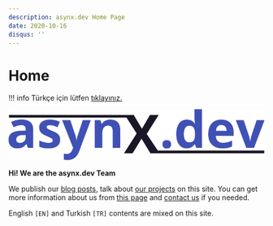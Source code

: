 ```yaml
---
description: asynx.dev Home Page
date: 2020-10-16
disqus: ''
---
```


# Home

!!! info
    Türkçe için lütfen [tıklayınız.](index-tr.md)

![asynx.dev logo](img/asynx_logo_800_trans.png)

**Hi! We are the asynx.dev Team**

We publish our [blog posts](blog/index.md), talk about [our
projects](project/index.md) on this site. You can get more information about us
from [this page](about.md) and [contact us](contact.md) if you needed.

English `[EN]` and Turkish `[TR]` contents are mixed on this site.
